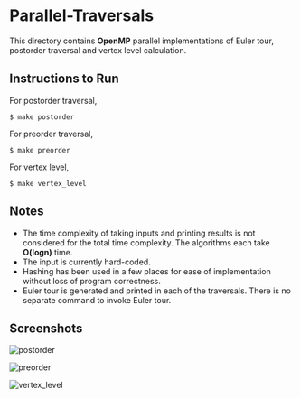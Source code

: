 # Parallel-Traversals

This directory contains **OpenMP** parallel implementations of Euler tour, postorder traversal and vertex level calculation.

## Instructions to Run

For postorder traversal,

```
$ make postorder
```

For preorder traversal,

```
$ make preorder
```

For vertex level,

```
$ make vertex_level
```

## Notes

- The time complexity of taking inputs and printing results is not considered for the total time complexity. The algorithms each take **O(logn)** time.
- The input is currently hard-coded.
- Hashing has been used in a few places for ease of implementation without loss of program correctness.
- Euler tour is generated and printed in each of the traversals. There is no separate command to invoke Euler tour.

## Screenshots

![postorder](https://user-images.githubusercontent.com/58718144/193327702-8d424bae-4fea-4ce4-9702-673c7996d9b5.png)

![preorder](https://user-images.githubusercontent.com/58718144/193327801-c17923bf-09e3-4ae4-bee5-f4dad8981621.png)

![vertex_level](https://user-images.githubusercontent.com/58718144/193327870-d7dd928b-1df3-416a-941f-4452c310141e.png)
